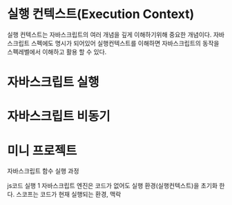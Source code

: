 # 실행 컨텍스트(Execution Context)
실행 컨텍스트는 자바스크립트의 여러 개념을 깊게 이해하기위해 중요한 개념이다.
자바스크립트 스펙에도 명시가 되어있어 실행컨텍스트를 이해하면 자바스크립트의 동작을 스펙레벨에서 이해하고 활용 할 수 있다.

# 자바스크립트 실행

# 자바스크립트 비동기

# 미니 프로젝트  


자바스크립트 함수 실행 과정

js코드 실행 1
자바스크립트 엔진은 코드가 없어도 실행 환경(실행컨텍스트)을 초기화 한다.
스코프는 코드가 현재 실행되는 환경, 맥락